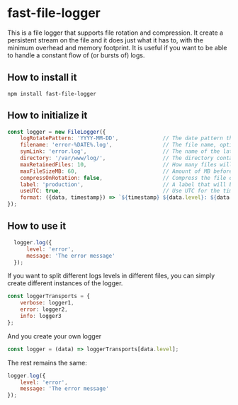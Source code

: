 # fast-file-logger

This is a file logger that supports file rotation and compression.
It create a persistent stream on the file and it does just what it has to, with the minimum overhead and memory footprint.
It is useful if you want to be able to handle a constant flow of (or bursts of) logs.

## How to install it

```
npm install fast-file-logger
```

## How to initialize it

```js
const logger = new FileLogger({
    logRotatePattern: 'YYYY-MM-DD',              // The date pattern that will be used to rotate the file
    filename: 'error-%DATE%.log',                // The file name, optionally including the pattern
    symLink: 'error.log',                        // The name of the latest file
    directory: '/var/www/log/',                  // The directory containing the logs
    maxRetainedFiles: 10,                        // How many files will be retained, the rest are deleted
    maxFileSizeMB: 60,                           // Amount of MB before the file is rotated, independently from the date pattern (.1, .2, etc. is prepended)
    compressOnRotation: false,                   // Compress the file on rotation
    label: 'production',                         // A label that will be prepended to each log. You can use labels to distinguish different logger instances to the same file
    useUTC: true,                                // Use UTC for the timestamp in the logs, use local timezone otherwise
    format: ({data, timestamp}) => `${timestamp} ${data.level}: ${data.message}` // The format of the log
});
```


## How to use it

```js
  logger.log({
      level: 'error',
      message: 'The error message'
  });
```

If you want to split different logs levels in different files, you can simply create different instances of the logger.


```js
const loggerTransports = {
    verbose: logger1,
    error: logger2,
    info: logger3
};
```

And you create your own logger

```js
const logger = (data) => loggerTransports[data.level];
```

The rest remains the same:
```js
logger.log({
    level: 'error',
    message: 'The error message'
});
```


